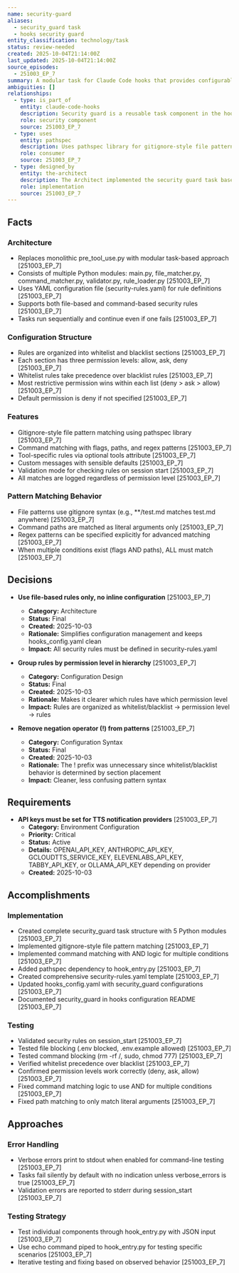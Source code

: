```yaml
---
name: security-guard
aliases:
  - security_guard task
  - hooks security guard
entity_classification: technology/task
status: review-needed
created: 2025-10-04T21:14:00Z
last_updated: 2025-10-04T21:14:00Z
source_episodes:
  - 251003_EP_7
summary: A modular task for Claude Code hooks that provides configurable security controls to prevent accidental exposure of sensitive files and execution of dangerous commands
ambiguities: []
relationships:
  - type: is_part_of
    entity: claude-code-hooks
    description: Security guard is a reusable task component in the hooks system
    role: security component
    source: 251003_EP_7
  - type: uses
    entity: pathspec
    description: Uses pathspec library for gitignore-style file pattern matching
    role: consumer
    source: 251003_EP_7
  - type: designed_by
    entity: the-architect
    description: The Architect implemented the security guard task based on Saito's requirements
    role: implementation
    source: 251003_EP_7
---
```


## Facts

### Architecture
- Replaces monolithic pre_tool_use.py with modular task-based approach [251003_EP_7]
- Consists of multiple Python modules: main.py, file_matcher.py, command_matcher.py, validator.py, rule_loader.py [251003_EP_7]
- Uses YAML configuration file (security-rules.yaml) for rule definitions [251003_EP_7]
- Supports both file-based and command-based security rules [251003_EP_7]
- Tasks run sequentially and continue even if one fails [251003_EP_7]

### Configuration Structure
- Rules are organized into whitelist and blacklist sections [251003_EP_7]
- Each section has three permission levels: allow, ask, deny [251003_EP_7]
- Whitelist rules take precedence over blacklist rules [251003_EP_7]
- Most restrictive permission wins within each list (deny > ask > allow) [251003_EP_7]
- Default permission is deny if not specified [251003_EP_7]

### Features
- Gitignore-style file pattern matching using pathspec library [251003_EP_7]
- Command matching with flags, paths, and regex patterns [251003_EP_7]
- Tool-specific rules via optional tools attribute [251003_EP_7]
- Custom messages with sensible defaults [251003_EP_7]
- Validation mode for checking rules on session start [251003_EP_7]
- All matches are logged regardless of permission level [251003_EP_7]

### Pattern Matching Behavior
- File patterns use gitignore syntax (e.g., **/test.md matches test.md anywhere) [251003_EP_7]
- Command paths are matched as literal arguments only [251003_EP_7]
- Regex patterns can be specified explicitly for advanced matching [251003_EP_7]
- When multiple conditions exist (flags AND paths), ALL must match [251003_EP_7]

## Decisions

- **Use file-based rules only, no inline configuration** [251003_EP_7]
  - **Category:** Architecture
  - **Status:** Final
  - **Created:** 2025-10-03
  - **Rationale:** Simplifies configuration management and keeps hooks_config.yaml clean
  - **Impact:** All security rules must be defined in security-rules.yaml

- **Group rules by permission level in hierarchy** [251003_EP_7]
  - **Category:** Configuration Design
  - **Status:** Final
  - **Created:** 2025-10-03
  - **Rationale:** Makes it clearer which rules have which permission level
  - **Impact:** Rules are organized as whitelist/blacklist -> permission level -> rules

- **Remove negation operator (!) from patterns** [251003_EP_7]
  - **Category:** Configuration Syntax
  - **Status:** Final
  - **Created:** 2025-10-03
  - **Rationale:** The ! prefix was unnecessary since whitelist/blacklist behavior is determined by section placement
  - **Impact:** Cleaner, less confusing pattern syntax

## Requirements

- **API keys must be set for TTS notification providers** [251003_EP_7]
  - **Category:** Environment Configuration
  - **Priority:** Critical
  - **Status:** Active
  - **Details:** OPENAI_API_KEY, ANTHROPIC_API_KEY, GCLOUDTTS_SERVICE_KEY, ELEVENLABS_API_KEY, TABBY_API_KEY, or OLLAMA_API_KEY depending on provider
  - **Created:** 2025-10-03

## Accomplishments

### Implementation
- Created complete security_guard task structure with 5 Python modules [251003_EP_7]
- Implemented gitignore-style file pattern matching [251003_EP_7]
- Implemented command matching with AND logic for multiple conditions [251003_EP_7]
- Added pathspec dependency to hook_entry.py [251003_EP_7]
- Created comprehensive security-rules.yaml template [251003_EP_7]
- Updated hooks_config.yaml with security_guard configurations [251003_EP_7]
- Documented security_guard in hooks configuration README [251003_EP_7]

### Testing
- Validated security rules on session_start [251003_EP_7]
- Tested file blocking (.env blocked, .env.example allowed) [251003_EP_7]
- Tested command blocking (rm -rf /, sudo, chmod 777) [251003_EP_7]
- Verified whitelist precedence over blacklist [251003_EP_7]
- Confirmed permission levels work correctly (deny, ask, allow) [251003_EP_7]
- Fixed command matching logic to use AND for multiple conditions [251003_EP_7]
- Fixed path matching to only match literal arguments [251003_EP_7]

## Approaches

### Error Handling
- Verbose errors print to stdout when enabled for command-line testing [251003_EP_7]
- Tasks fail silently by default with no indication unless verbose_errors is true [251003_EP_7]
- Validation errors are reported to stderr during session_start [251003_EP_7]

### Testing Strategy
- Test individual components through hook_entry.py with JSON input [251003_EP_7]
- Use echo command piped to hook_entry.py for testing specific scenarios [251003_EP_7]
- Iterative testing and fixing based on observed behavior [251003_EP_7]